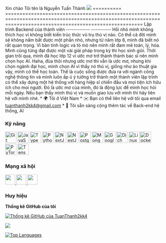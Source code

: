 Xin chào Tôi tên là Nguyễn Tuấn Thành ![](https://user-images.githubusercontent.com/18350557/176309783-0785949b-9127-417c-8b55-ab5a4333674e.gif) ========== ====================================================== ====================================================== ================================================ Lập trình Backend của thành viên ------------ ---------- Hồi nhỏ mình không thích học vì không biết kiến ​​trúc ​​thức vũ trụ thú vị nào. Có thể cả đời mình sẽ không nắm bắt được một phần nhỏ, nhưng từ năm lớp 6, mình đã biết nó rất quan trọng. Vì bản tính logic và tò mò nên mình rất đam mê toán, lý, hóa. Mình cũng từng đạt được một vài giải pháp trong kỳ thi học sinh giỏi. Thời gian trôi qua, mình đã học lớp 12 vì ước mơ trở thành thành bác sĩ nên mình chọn học AI. Haha, đùa thôi nhưng ước mơ thì vẫn là ước mơ, nhưng khi chọn ngành đại học, mình chọn AI vì thấy nó thú vị, giống như ảo thuật gia vậy, mình có thể học toán. Thế là cuộc sống được đưa ra với ngành công nghệ thông tin và mình luôn ấp ủ ý tưởng trở thành một thành viên lập trình có thể xây dựng một hệ thống với hàng hiệp sĩ chiến đấu và mọi tiện ích hữu ích cho mọi người. Đó là ước mơ của mình, đó là động lực để mình học hỏi mỗi ngày. Nếu bạn thấy mình thú vị và muốn giao lưu với mình thì hãy liên hệ với mình nhé. * 🌍 Tôi ở Việt Nam * ✉️ Bạn có thể liên hệ với tôi qua email [tuanthanh2kk4@gmail.com](mailto:tuanthanh2kk4@gmail.com)[](mailto:tuanthanh2kk4@gmail.com) * 🤝 Tôi sẵn sàng cộng thêm tác về Back-end hệ thống, AI

### Kỹ năng


<p align="left">
<a href="https://git-scm.com/" target="_blank" rel="noreferrer"><img src="https://raw.githubusercontent.com/danielcranney/readme-generator/main/public/icons/skills/git-colored.svg" width="36" height="36" alt="Git" /></a> <a href="https://developer.mozilla.org/en-US/docs/Web/JavaScript" target="_blank" rel="noreferrer"><img src="https://raw.githubusercontent.com/danielcranney/readme-generator/main/public/icons/skills/javascript-colored.svg" width="36" height="36" alt="JavaScript" /></a> <a href="https://www.typescriptlang.org/" target="_blank" rel="noreferrer"><img src="https://raw.githubusercontent.com/danielcranney/readme-generator/main/public/icons/skills/typescript-colored.svg" width="36" height="36" alt="TypeScript" /></a> <a href="https://www.python.org/" target="_blank" rel="noreferrer"><img src="https://raw.githubusercontent.com/danielcranney/readme-generator/main/public/icons/skills/python-colored.svg" width="36" height="36" alt="Python" /></a> <a href="https://nextjs.org/docs" target="_blank" rel="noreferrer"><img src="https://raw.githubusercontent.com/danielcranney/readme-generator/main/public/icons/skills/nextjs-colored.svg" width="36" height="36" alt="NextJs" /></a> <a href="https://docs.nestjs.com/" target="_blank" rel="noreferrer"><img src="https://raw.githubusercontent.com/danielcranney/readme-generator/main/public/icons/skills/nestjs-colored.svg" width="36" height="36" alt="NestJS" /></a> <a href="https://www.postgresql.org/" target="_blank" rel="noreferrer"><img src="https://raw.githubusercontent.com/danielcranney/readme-generator/main/public/icons/skills/postgresql-colored.svg" width="36" height="36" alt="PostgreSQL" /></a> <a href="https://www.mongodb.com/" target="_blank" rel="noreferrer"><img src="https://raw.githubusercontent.com/danielcranney/readme-generator/main/public/icons/skills/mongodb-colored.svg" width="36" height="36" alt="MongoDB" /></a> <a href="https://cloud.google.com/" target="_blank" rel="noreferrer"><img src="https://raw.githubusercontent.com/danielcranney/readme-generator/main/public/icons/skills/googlecloud-colored.svg" width="36" height="36" alt="Google Cloud" /></a> <a href="https://aws.amazon.com" target="_blank" rel="noreferrer"><img src="https://raw.githubusercontent.com/danielcranney/readme-generator/main/public/icons/skills/aws-colored.svg" width="36" height="36" alt="Dịch vụ web của Amazon" /></a> <a href="https://www.linux.org" target="_blank" rel="noreferrer"><img src="https://raw.githubusercontent.com/danielcranney/readme-generator/main/public/icons/skills/linux-colored.svg" width="36" height="36" alt="Linux" /></a><a href="https://www.docker.com/" target="_blank" rel="noreferrer"><img src="https://raw.githubusercontent.com/danielcranney/readme-generator/main/public/icons/skills/docker-colored.svg" width="36" height="36" alt="Docker" /></a> <a href="https://pytorch.org/" target="_blank" rel="noreferrer"><img src="https://raw.githubusercontent.com/danielcranney/readme-generator/main/public/icons/skills/pytorch-colored.svg" width="36" height="36" alt="PyTorch" /></a> <a href="https://www.tensorflow.org/" target="_blank" rel="noreferrer"><img src="https://raw.githubusercontent.com/danielcranney/readme-generator/main/public/icons/skills/tensorflow-colored.svg" width="36" height="36" alt="TensorFlow" /></a>
</p>


### Mạng xã hội

<p align="left"> <a href="https://discord.com/users/22022624" target="_blank" rel="noreferrer"> <picture> <source media="(prefers-color-scheme: dark)" srcset="https://raw.githubusercontent.com/danielcranney/readme-generator/main/public/icons/socials/discord-dark.svg" /> <source media="(prefers-color-scheme: light)" srcset="https://raw.githubusercontent.com/danielcranney/readme-generator/main/public/icons/socials/discord.svg" /> <img src="https://raw.githubusercontent.com/danielcranney/readme-generator/main/public/icons/socials/discord.svg" width="32" height="32" /> </picture> </a> <a href="https://www.facebook.com/ntthanh2603" target="_blank" rel="noreferrer"> <hình ảnh> <source media="(thích-màu-tối)" srcset="https://raw.githubusercontent.com/danielcranney/readme-generator/main/public/icons/socials/facebook-dark.svg" /> <source media="(thích-màu-tối)" srcset="https://raw.githubusercontent.com/danielcranney/readme-generator/main/public/icons/socials/facebook.svg" /> <img src="https://raw.githubusercontent.com/danielcranney/readme-generator/main/public/icons/socials/facebook.svg" width="32" height="32" /> </hình ảnh> </a> <a href="https://www.github.com/TuanThanh2kk4" target="_blank" rel="noreferrer"> <hình ảnh> <source media="(ưa thích phối màu: tối)" srcset="https://raw.githubusercontent.com/danielcranney/readme-generator/main/public/icons/socials/github-dark.svg" /> <source media="(ưa thích phối màu: sáng)" srcset="https://raw.githubusercontent.com/danielcranney/readme-generator/main/public/icons/socials/github.svg" /> <img src="https://raw.githubusercontent.com/danielcranney/readme-generator/main/public/icons/socials/github.svg" width="32" height="32" /> </hình ảnh> </a> </p>

### Huy hiệu

<b>Thống kê GitHub của tôi</b>

<a href="http://www.github.com/TuanThanh2kk4"><img src="https://github-readme-stats.vercel.app/api?username=TuanThanh2kk4&show_icons=true&hide=&count_private=true&title_color=0891b2&text_color=ffffff&icon_color=0891b2&bg_color=1c1917&hide_border=true&show_icons=true" alt="Thống kê GitHub của TuanThanh2kk4" /></a>

<a href="http://www.github.com/TuanThanh2kk4"><img src="https://github-readme-streak-stats.herokuapp.com/?user=TuanThanh2kk4&stroke=ffffff&background=1c1917&ring=0891b2&fire=0891b2&currStreakNum=ffffff&currStreakLabel=0891b2&sideNums=ffffff&sideLabels=ffffff&dates=ffffff&hide_border=true" /></a>

<a href="https://github.com/TuanThanh2kk4" align="left"><img src="https://github-readme-stats.vercel.app/api/top-langs/?username=TuanThanh2kk4&langs_count=10&title_color=0891b2&text_color=ffffff&icon_color=0891b2&bg_color=1c1917&hide_border=true&locale=en&custom_title=Top%20%Languages" alt="Top Languages" /></a>

